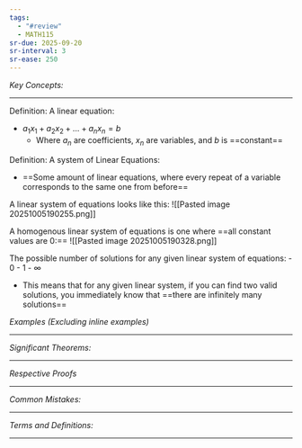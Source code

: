 ```yaml
---
tags:
  - "#review"
  - MATH115
sr-due: 2025-09-20
sr-interval: 3
sr-ease: 250
---
```

*Key Concepts:*
___

Definition: A linear equation:
- $a_{1}x_{1}+a_{2}x_{2}+\ldots +a_{n}x_{n} = b$ 
	- Where $a_n$ are coefficients, $x_n$ are variables, and $b$ is ==constant==

Definition: A system of Linear Equations:
- ==Some amount of linear equations, where every repeat of a variable corresponds to the same one from before==

A linear system of equations looks like this:
![[Pasted image 20251005190255.png]]

A homogenous linear system of equations is one where ==all constant values are 0:==
![[Pasted image 20251005190328.png]]

The possible number of solutions for any given linear system of equations:
	- 0
	- 1
	- $\infty$
- This means that for any given linear system, if you can find two valid solutions, you immediately know that ==there are infinitely many solutions==


*Examples (Excluding inline examples)* 
___

*Significant Theorems:*
___

*Respective Proofs*
___

*Common Mistakes:*
___

*Terms and Definitions:*
___

